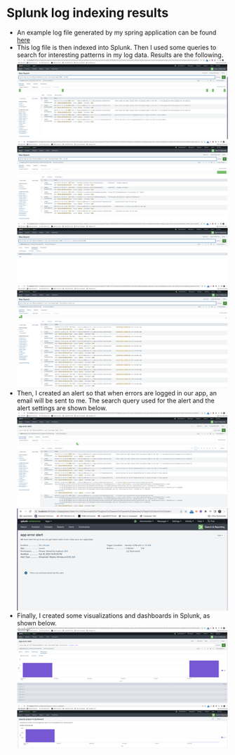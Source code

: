 # Splunk log indexing results
- An example log file generated by my spring application can be found [here](https://github.com/wenjunsun/nd035-c4-Security-and-DevOps/blob/master/app.log)
- This log file is then indexed into Splunk. Then I used some queries to search for interesting patterns in my log data. Results are the following.
![](https://github.com/wenjunsun/nd035-c4-Security-and-DevOps/blob/master/splunk_screenshots/query_1.png)
![](https://github.com/wenjunsun/nd035-c4-Security-and-DevOps/blob/master/splunk_screenshots/query_2.png)
![](https://github.com/wenjunsun/nd035-c4-Security-and-DevOps/blob/master/splunk_screenshots/query_3.png)
![](https://github.com/wenjunsun/nd035-c4-Security-and-DevOps/blob/master/splunk_screenshots/query_4.png)
- Then, I created an alert so that when errors are logged in our app, an email will be sent to me. The search query used for the alert and the alert settings are shown below.
![](https://github.com/wenjunsun/nd035-c4-Security-and-DevOps/blob/master/splunk_screenshots/alert_query.png)
![](https://github.com/wenjunsun/nd035-c4-Security-and-DevOps/blob/master/splunk_screenshots/alert_setup.png)
- Finally, I created some visualizations and dashboards in Splunk, as shown below.
![](https://github.com/wenjunsun/nd035-c4-Security-and-DevOps/blob/master/splunk_screenshots/splunk_visualization.png)
![](https://github.com/wenjunsun/nd035-c4-Security-and-DevOps/blob/master/splunk_screenshots/splunk_dashboard.png)
